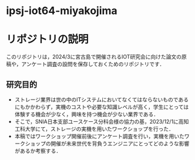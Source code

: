# ipsj-iot64-miyakojima

# リポジトリの説明
このリポジトリは，2024/3に宮古島で開催されるIOT研究会に向けた論文の原稿や，アンケート調査の設問を保存しておくためのリポジトリです．

## 研究目的
- ストレージ業界は世の中のITシステムにおいてなくてはならないものであるにもかかわらず，実機のコストや必要な知識レベルが高く，学生にとっては体験する機会が少なく，興味を持つ機会が少ない業界である．
- そこで，SNIA日本支部ユースケース分科会様の協力の基，2023/12/1に高知工科大学にて，ストレージの実機を用いたワークショップを行った．
- 本稿ではワークショップ開催前後にアンケート調査を行い，実機を用いたワークショップの開催が未来世代を背負うエンジニアにとってどのような影響があるか考察する．